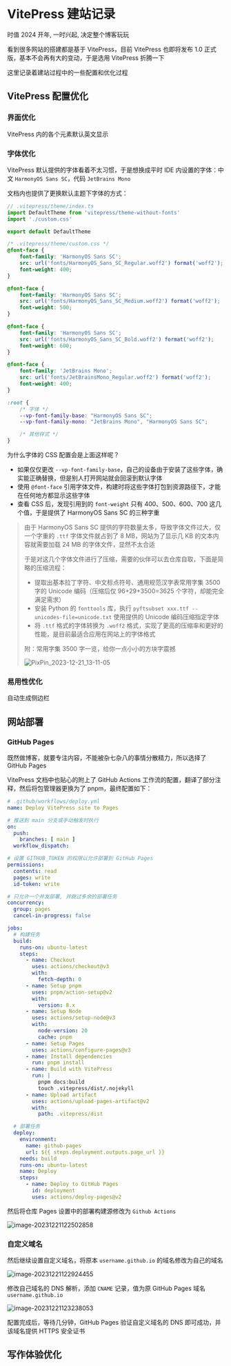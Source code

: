 # VitePress 建站记录

时值 2024 开年, 一时兴起, 决定整个博客玩玩

看到很多网站的搭建都是基于 VitePress，目前 VitePress 也即将发布 1.0 正式版，基本不会再有大的变动，于是选用 VitePress 折腾一下

这里记录着建站过程中的一些配置和优化过程

## VitePress 配置优化

### 界面优化

VitePress 内的各个元素默认英文显示

### 字体优化

VitePress 默认提供的字体看着不太习惯，于是想换成平时 IDE 内设置的字体：中文 `HarmonyOS Sans SC`，代码 `JetBrains Mono`

文档内也提供了更换默认主题下字体的方式：

```ts
// .vitepress/theme/index.ts
import DefaultTheme from 'vitepress/theme-without-fonts'
import './custom.css'

export default DefaultTheme
```

```css
/* .vitepress/theme/custom.css */
@font-face {
    font-family: 'HarmonyOS Sans SC';
    src: url('fonts/HarmonyOS_Sans_SC_Regular.woff2') format('woff2');
    font-weight: 400;
}

@font-face {
    font-family: 'HarmonyOS Sans SC';
    src: url('fonts/HarmonyOS_Sans_SC_Medium.woff2') format('woff2');
    font-weight: 500;
}

@font-face {
    font-family: 'HarmonyOS Sans SC';
    src: url('fonts/HarmonyOS_Sans_SC_Bold.woff2') format('woff2');
    font-weight: 600;
}

@font-face {
    font-family: 'JetBrains Mono';
    src: url('fonts/JetBrainsMono_Regular.woff2') format('woff2');
    font-weight: 400;
}

:root {
    /* 字体 */
    --vp-font-family-base: "HarmonyOS Sans SC";
    --vp-font-family-mono: "JetBrains Mono", "HarmonyOS Sans SC";

    /* 其他样式 */
}
```

为什么字体的 CSS 配置会是上面这样呢？

- 如果仅仅更改 `--vp-font-family-base`，自己的设备由于安装了这些字体，确实能正确替换，但是别人打开网站就会回滚到默认字体
- 使用 `@font-face` 引用字体文件，构建时将这些字体打包到资源路径下，才能在任何地方都显示这些字体
- 查看 CSS 后，发现引用到的 `font-weight` 只有 400、500、600、700 这几个值，于是提供了 HarmonyOS Sans SC 的三种字重

> 由于 HarmonyOS Sans SC 提供的字符数量太多，导致字体文件过大，仅一个字重的 `.ttf` 字体文件就占到了 8 MB，网站为了显示几 KB
> 的文本内容就需要加载 24 MB 的字体文件，显然不太合适
>
> 于是对这几个字体文件进行了压缩，需要的伙伴可以去仓库自取，下面是简略的压缩流程：
>
> - 提取出基本拉丁字符、中文标点符号、通用规范汉字表常用字集 3500 字的 Unicode 编码（压缩后仅 96+29+3500=3625 个字符，却能完全满足需求）
> - 安装 Python 的 `fonttools` 库，执行 `pyftsubset xxx.ttf --unicodes-file=unicode.txt` 使用提供的 Unicode 编码压缩指定字体
> - 将 `.ttf` 格式的字体转换为 `.woff2` 格式，实现了更高的压缩率和更好的性能，是目前最适合应用在网站上的字体格式
>
> 附：常用字集 3500 字一览，给你一点小小的方块字震撼
>
> ![PixPin_2023-12-21_13-11-05](img/VitePress建站/PixPin_2023-12-21_13-11-05.png)

### 易用性优化

自动生成侧边栏

## 网站部署

### GitHub Pages

既然做博客，就要专注内容，不能被杂七杂八的事情分散精力，所以选择了 GitHub Pages

VitePress 文档中也贴心的附上了 GitHub Actions 工作流的配置，翻译了部分注释，然后将包管理器更换为了 pnpm，最终配置如下：

```yml
# .github/workflows/deploy.yml
name: Deploy VitePress site to Pages

# 推送到 main 分支或手动触发时执行
on:
  push:
    branches: [ main ]
  workflow_dispatch:

# 设置 GITHUB_TOKEN 的权限以允许部署到 GitHub Pages
permissions:
  contents: read
  pages: write
  id-token: write

# 只允许一个并发部署, 并跳过多余的部署任务
concurrency:
  group: pages
  cancel-in-progress: false

jobs:
  # 构建任务
  build:
    runs-on: ubuntu-latest
    steps:
      - name: Checkout
        uses: actions/checkout@v3
        with:
          fetch-depth: 0
      - name: Setup pnpm
        uses: pnpm/action-setup@v2
        with:
          version: 8.x
      - name: Setup Node
        uses: actions/setup-node@v3
        with:
          node-version: 20
          cache: pnpm
      - name: Setup Pages
        uses: actions/configure-pages@v3
      - name: Install dependencies
        run: pnpm install
      - name: Build with VitePress
        run: |
          pnpm docs:build
          touch .vitepress/dist/.nojekyll
      - name: Upload artifact
        uses: actions/upload-pages-artifact@v2
        with:
          path: .vitepress/dist

  # 部署任务
  deploy:
    environment:
      name: github-pages
      url: ${{ steps.deployment.outputs.page_url }}
    needs: build
    runs-on: ubuntu-latest
    name: Deploy
    steps:
      - name: Deploy to GitHub Pages
        id: deployment
        uses: actions/deploy-pages@v2
```

然后将仓库 Pages 设置中的部署构建源修改为 `Github Actions`

![image-20231221122502858](img/VitePress建站/image-20231221122502858.png)

### 自定义域名

然后继续设置自定义域名，将原本 `username.github.io` 的域名修改为自己的域名

![image-20231221122924455](img/VitePress建站/image-20231221122924455.png)

修改自己域名的 DNS 解析，添加 `CNAME` 记录，值为原 GitHub Pages 域名 `username.github.io`

![image-20231221123238053](img/VitePress建站/image-20231221123238053.png)

配置完成后，等待几分钟，GitHub Pages 验证自定义域名的 DNS 即可成功，并该域名提供 HTTPS 安全证书

## 写作体验优化
